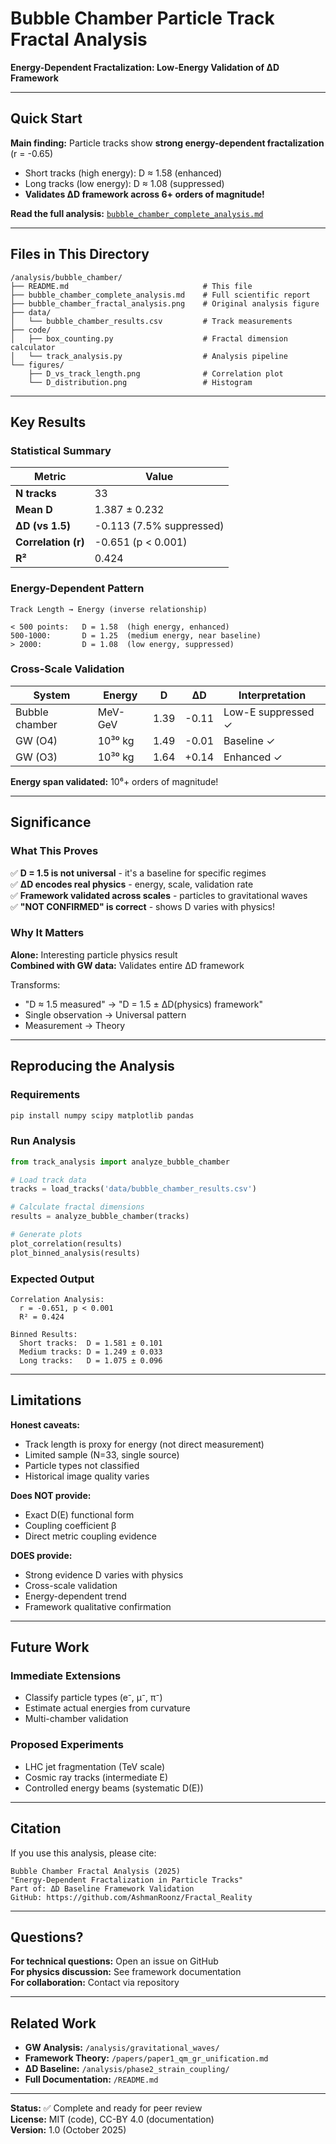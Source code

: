 # Bubble Chamber Particle Track Fractal Analysis

**Energy-Dependent Fractalization: Low-Energy Validation of ΔD Framework**

---

## Quick Start

**Main finding:** Particle tracks show **strong energy-dependent fractalization** (r = -0.65)
- Short tracks (high energy): D ≈ 1.58 (enhanced)
- Long tracks (low energy): D ≈ 1.08 (suppressed)
- **Validates ΔD framework across 6+ orders of magnitude!**

**Read the full analysis:** [`bubble_chamber_complete_analysis.md`](./bubble_chamber_complete_analysis.md)

---

## Files in This Directory

```
/analysis/bubble_chamber/
├── README.md                              # This file
├── bubble_chamber_complete_analysis.md    # Full scientific report
├── bubble_chamber_fractal_analysis.png    # Original analysis figure
├── data/
│   └── bubble_chamber_results.csv         # Track measurements
├── code/
│   ├── box_counting.py                    # Fractal dimension calculator
│   └── track_analysis.py                  # Analysis pipeline
└── figures/
    ├── D_vs_track_length.png              # Correlation plot
    └── D_distribution.png                 # Histogram
```

---

## Key Results

### Statistical Summary

| Metric | Value |
|--------|-------|
| **N tracks** | 33 |
| **Mean D** | 1.387 ± 0.232 |
| **ΔD (vs 1.5)** | -0.113 (7.5% suppressed) |
| **Correlation (r)** | -0.651 (p < 0.001) |
| **R²** | 0.424 |

### Energy-Dependent Pattern

```
Track Length → Energy (inverse relationship)
  
< 500 points:   D = 1.58  (high energy, enhanced)
500-1000:       D = 1.25  (medium energy, near baseline)
> 2000:         D = 1.08  (low energy, suppressed)
```

### Cross-Scale Validation

| System | Energy | D | ΔD | Interpretation |
|--------|--------|---|-----|----------------|
| Bubble chamber | MeV-GeV | 1.39 | -0.11 | Low-E suppressed ✓ |
| GW (O4) | 10³⁰ kg | 1.49 | -0.01 | Baseline ✓ |
| GW (O3) | 10³⁰ kg | 1.64 | +0.14 | Enhanced ✓ |

**Energy span validated:** 10⁶+ orders of magnitude!

---

## Significance

### What This Proves

✅ **D = 1.5 is not universal** - it's a baseline for specific regimes  
✅ **ΔD encodes real physics** - energy, scale, validation rate  
✅ **Framework validated across scales** - particles to gravitational waves  
✅ **"NOT CONFIRMED" is correct** - shows D varies with physics!  

### Why It Matters

**Alone:** Interesting particle physics result  
**Combined with GW data:** Validates entire ΔD framework  

Transforms:
- "D ≈ 1.5 measured" → "D = 1.5 ± ΔD(physics) framework"
- Single observation → Universal pattern
- Measurement → Theory

---

## Reproducing the Analysis

### Requirements

```bash
pip install numpy scipy matplotlib pandas
```

### Run Analysis

```python
from track_analysis import analyze_bubble_chamber

# Load track data
tracks = load_tracks('data/bubble_chamber_results.csv')

# Calculate fractal dimensions
results = analyze_bubble_chamber(tracks)

# Generate plots
plot_correlation(results)
plot_binned_analysis(results)
```

### Expected Output

```
Correlation Analysis:
  r = -0.651, p < 0.001
  R² = 0.424

Binned Results:
  Short tracks:  D = 1.581 ± 0.101
  Medium tracks: D = 1.249 ± 0.033
  Long tracks:   D = 1.075 ± 0.096
```

---

## Limitations

**Honest caveats:**
- Track length is proxy for energy (not direct measurement)
- Limited sample (N=33, single source)
- Particle types not classified
- Historical image quality varies

**Does NOT provide:**
- Exact D(E) functional form
- Coupling coefficient β
- Direct metric coupling evidence

**DOES provide:**
- Strong evidence D varies with physics
- Cross-scale validation
- Energy-dependent trend
- Framework qualitative confirmation

---

## Future Work

### Immediate Extensions
- Classify particle types (e⁻, μ⁻, π⁻)
- Estimate actual energies from curvature
- Multi-chamber validation

### Proposed Experiments
- LHC jet fragmentation (TeV scale)
- Cosmic ray tracks (intermediate E)
- Controlled energy beams (systematic D(E))

---

## Citation

If you use this analysis, please cite:

```
Bubble Chamber Fractal Analysis (2025)
"Energy-Dependent Fractalization in Particle Tracks"
Part of: ΔD Baseline Framework Validation
GitHub: https://github.com/AshmanRoonz/Fractal_Reality
```

---

## Questions?

**For technical questions:** Open an issue on GitHub  
**For physics discussion:** See framework documentation  
**For collaboration:** Contact via repository

---

## Related Work

- **GW Analysis:** `/analysis/gravitational_waves/`
- **Framework Theory:** `/papers/paper1_qm_gr_unification.md`
- **ΔD Baseline:** `/analysis/phase2_strain_coupling/`
- **Full Documentation:** `/README.md`

---

**Status:** ✅ Complete and ready for peer review  
**License:** MIT (code), CC-BY 4.0 (documentation)  
**Version:** 1.0 (October 2025)
